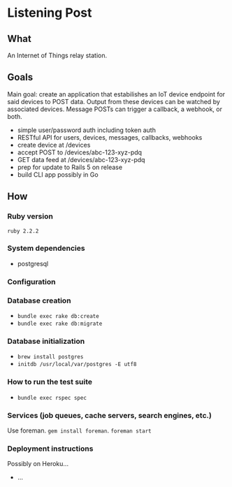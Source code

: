# Listening Post

## What

An Internet of Things relay station.

## Goals

Main goal: create an application that estabilishes an IoT device endpoint for
said devices to POST data. Output from these devices can be watched by associated devices. Message POSTs can trigger a callback, a webhook, or both.

- simple user/password auth including token auth
- RESTful API for users, devices, messages, callbacks, webhooks
- create device at /devices
- accept POST to /devices/abc-123-xyz-pdq
- GET data feed at /devices/abc-123-xyz-pdq
- prep for update to Rails 5 on release
- build CLI app possibly in Go

## How

### Ruby version

`ruby 2.2.2`

### System dependencies

- postgresql

### Configuration

### Database creation

- `bundle exec rake db:create`
- `bundle exec rake db:migrate`

### Database initialization

- `brew install postgres`
- `initdb /usr/local/var/postgres -E utf8`

### How to run the test suite

- `bundle exec rspec spec`

### Services (job queues, cache servers, search engines, etc.)

Use foreman. `gem install foreman`. `foreman start`

### Deployment instructions

Possibly on Heroku...

* ...
